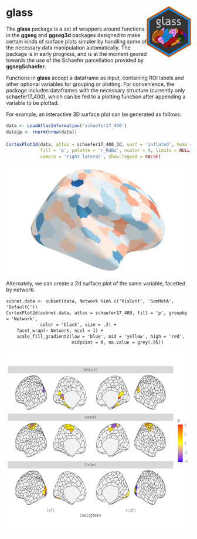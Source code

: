 # glass <img src='man/figures/logo.png' align="right" height="138.5" />

The **glass** package is a set of wrappers around functions in the **ggseg** and **ggseg3d** packages designed to make certain kinds of surface plots simpler by handling some of the necessary data manipulation automatically. The package is in early progress, and is at the moment geared towards the use of the Schaefer parcellation provided by **ggsegSchaefer**.

Functions in **glass** accept a dataframe as input, containing ROI labels and other optional variables for grouping or plotting. For convenience, the package includes dataframes with the necessary structure (currently only schaefer17_400), which can be fed to a plotting function after appending a variable to be plotted. 

For example, an interactive 3D surface plot can be generated as follows:

```r
data <- LoadAtlasInformation('schaefer17_400')
data$p <- rnorm(nrow(data))

CortexPlot3d(data, atlas = schaefer17_400_3d, surf = 'inflated', hemi = 'right', 
             fill = 'p', palette = 'r_RdBu', ncolor = 9, limits = NULL, 
             camera = 'right lateral', show.legend = FALSE)
```

<img src='man/figures/surfplot3d.png' align="center" height="300" />

Alternately, we can create a 2d surface plot of the same variable, facetted by network:

```{r}
subnet.data <- subset(data, Network %in% c('VisCent', 'SomMotA', 'DefaultC'))
CortexPlot2d(subnet.data, atlas = schaefer17_400, fill = 'p', groupby = 'Network', 
             color = 'black', size = .2) +
    facet_wrap(~ Network, ncol = 1) +
    scale_fill_gradient2(low = 'blue', mid = 'yellow', high = 'red', 
                         midpoint = 0, na.value = grey(.95)) 
```

<img src='man/figures/surfplot2d.png' align="center" height="500" />
